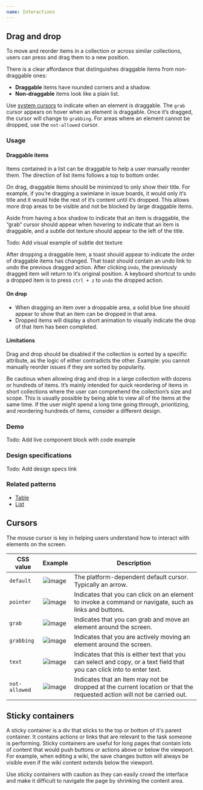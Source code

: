 ```yaml
---
name: Interactions
---
```


## Drag and drop

To move and reorder items in a collection or across similar collections, users can press and drag them to a new position.

There is a clear affordance that distinguishes draggable items from non-draggable ones:

- **Draggable** items have rounded corners and a shadow.
- **Non-draggable** items look like a plain list.

Use [system cursors](#cursors) to indicate when an element is draggable. The `grab` cursor appears on hover when an element is draggable. Once it’s dragged, the cursor will change to `grabbing`. For areas where an element cannot be dropped, use the `not-allowed` cursor.

### Usage

#### Draggable items

Items contained in a list can be draggable to help a user manually reorder them. The direction of list items follows a top to bottom order.

<!-- What happens if the object is particularly tall or wide (maybe even taller or wider than the area it is being previewed in)? An example of this would be dragging a tall board list or board swimlane (where the item could potentially be >1x the height of the screen. -->
<!-- What does a draggable item look like? How does it respond when dragging? -->

On drag, draggable items should be minimized to only show their title. For example, if you’re dragging a swimlane in issue boards, it would only it‘s title and it would hide the rest of it‘s content until it‘s dropped. This allows more drop areas to be visible and not be blocked by large draggable items. 

<!-- How do we best afford that an object can be dragged? How might we make good use of our drag handle icons? -->

Aside from having a box shadow to indicate that an item is draggable, the “grab“ cursor should appear when hovering to indicate that an item is draggable, and a subtle dot texture should appear to the left of the title. 

Todo: Add visual example of subtle dot texture 
<!-- Where and how should we provide guidance on which axis a user can drag? -->

<!-- How do users "undo" or "abort" the drag action while it is happening or right after? -->
<!-- How do we confirm an action has taken place as intended? Any microinteractions around dragging, landing/snapping in place, undoing? -->

After dropping a draggable item, a toast should appear to indicate the order of draggable items has changed. That toast should contain an undo link to undo the previous dragged action. After clicking `Undo`, the previously dragged item will return to it‘s original position. A keyboard shortcut to undo a dropped item is to press `ctrl + z` to `undo` the dropped action. 

<!-- This interaction model is used to transform the position of elements. Usually, these are items in collections with other similar items. When moving items across collections, the collections should be similar in content. -->

#### On drop

<!-- Could we simplify this drop target design in some way? Does it need to be a preview of the object, or can it be its own design? -->

- When dragging an item over a droppable area, a solid blue line should appear to show that an item can be dropped in that area. 
- Dropped items will display a short animation to visually indicate the drop of that item has been completed. 

<!-- How do we indicate that a drop target is not viable, that a user can't drag an object somewhere, and why? -->

#### Limitations

Drag and drop should be disabled if the collection is sorted by a specific attribute, as the logic of either contradicts the other. Example: you cannot manually reorder issues if they are sorted by popularity.

Be cautious when allowing drag and drop in a large collection with dozens or hundreds of items. It’s mainly intended for quick reordering of items in short collections where the user can comprehend the collection’s size and scope. This is usually possible by being able to view all of the items at the same time. If the user might spend a long time going through, prioritizing, and reordering hundreds of items, consider a different design.

### Demo

Todo: Add live component block with code example

### Design specifications

Todo: Add design specs link

### Related patterns

- [Table](/components/table)
- [List](/components/list)

## Cursors

The mouse cursor is key in helping users understand how to interact with elements on the screen.

| **CSS value** | **Example** | **Description** |
| --- | --- | --- |
| `default` | ![image](/img/cursors-default.svg) | The platform-dependent default cursor. Typically an arrow. |
| `pointer` | ![image](/img/cursors-pointer.svg) | Indicates that you can click on an element to invoke a command or navigate, such as links and buttons. |
| `grab` | ![image](/img/cursors-grab.svg) | Indicates that you can grab and move an element around the screen. |
| `grabbing` | ![image](/img/cursors-grabbing.svg) | Indicates that you are actively moving an element around the screen. |
| `text` | ![image](/img/cursors-text.svg) | Indicates that this is either text that you can select and copy, or a text field that you can click into to enter text. |
| `not-allowed` | ![image](/img/cursors-notallowed.svg) | Indicates that an item may not be dropped at the current location or that the requested action will not be carried out. |

## Sticky containers

A sticky container is a div that sticks to the top or bottom of it's parent container. It contains actions or links that are relevant to the task someone is performing. Sticky containers are useful for long pages that contain lots of content that would push buttons or actions above or below the viewport. For example, when editing a wiki, the save changes button will always be visible even if the wiki content extends below the viewport.

Use sticky containers with caution as they can easily crowd the interface and make it difficult to navigate the page by shrinking the content area.
